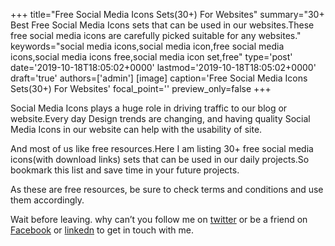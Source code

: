 +++
title="Free Social Media Icons Sets(30+) For Websites"
summary="30+ Best Free Social Media Icons sets that can be used in our websites.These free social media icons are carefully picked suitable for any websites."
keywords="social media icons,social media icon,free social media icons,social media icons free,social media icon set,free"
type='post'
date='2019-10-18T18:05:02+0000'
lastmod='2019-10-18T18:05:02+0000'
draft='true'
authors=['admin']
[image]
caption='Free Social Media Icons Sets(30+) For Websites'
focal_point=''
preview_only=false
+++


Social Media Icons&nbsp;plays a huge role in driving traffic to our blog or website.Every day Design trends are changing, and having quality Social Media Icons in our website can help with the usability of site.

And most of us like free resources.Here I am listing 30+ free social media icons(with download links) sets that can be used in our daily projects.So bookmark this list and save time in your future projects.

As these are free resources, be sure to check terms and conditions and use them accordingly.



Wait before leaving.
why can’t you follow me on <a href="https://twitter.com/arungudelli" target="_blank" rel="noopener">twitter</a> or be a friend on <a href="https://www.facebook.com/gudelliArun" target="_blank" rel="noopener">Facebook</a> or  <a href="https://www.linkedin.com/in/arungudelli/" target="_blank" rel="noopener">linkedn</a> to get in touch with me.







